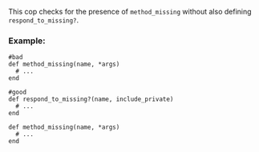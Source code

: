 This cop checks for the presence of `method_missing` without also
defining `respond_to_missing?`.

### Example:
    #bad
    def method_missing(name, *args)
      # ...
    end

    #good
    def respond_to_missing?(name, include_private)
      # ...
    end

    def method_missing(name, *args)
      # ...
    end

